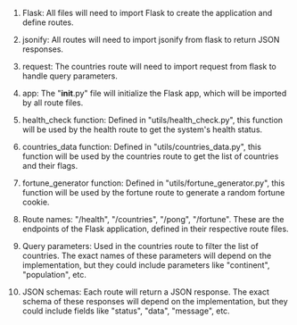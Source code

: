 1. Flask: All files will need to import Flask to create the application and define routes.

2. jsonify: All routes will need to import jsonify from flask to return JSON responses.

3. request: The countries route will need to import request from flask to handle query parameters.

4. app: The "__init__.py" file will initialize the Flask app, which will be imported by all route files.

5. health_check function: Defined in "utils/health_check.py", this function will be used by the health route to get the system's health status.

6. countries_data function: Defined in "utils/countries_data.py", this function will be used by the countries route to get the list of countries and their flags.

7. fortune_generator function: Defined in "utils/fortune_generator.py", this function will be used by the fortune route to generate a random fortune cookie.

8. Route names: "/health", "/countries", "/pong", "/fortune". These are the endpoints of the Flask application, defined in their respective route files.

9. Query parameters: Used in the countries route to filter the list of countries. The exact names of these parameters will depend on the implementation, but they could include parameters like "continent", "population", etc.

10. JSON schemas: Each route will return a JSON response. The exact schema of these responses will depend on the implementation, but they could include fields like "status", "data", "message", etc.